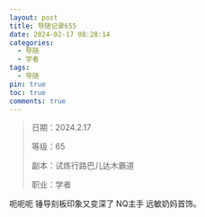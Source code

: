 ```yaml
---
layout: post
title: 导随记录655
date: 2024-02-17 08:28:14
categories:
  - 导随
  - 学者
tags:
  - 导随
pin: true
toc: true
comments: true
---
```

> 日期：2024.2.17
>
> 等级：65
>
> 副本：试炼行路巴儿达木霸道
>
> 职业：学者

呃呃呃 锤导刻板印象又变深了 NQ主手 远敏奶妈首饰。